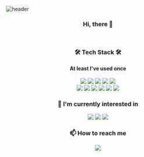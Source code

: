 ![header](https://capsule-render.vercel.app/api?type=slice&color=AAF0D1&height=200&section=header&text=Hyosin&fontSize=70)

<div align=center>  

### Hi, there 👋  
    
<br/>

### 🛠 Tech Stack 🛠
#### At least I've used once
<img src="https://img.shields.io/badge/Javascript-yellow?style=flat-square&logo=JavaScript&logoColor=black"/></a>
<img src="https://img.shields.io/badge/React-black?style=flat-square&logo=React&logoColor=skyblue"/></a>
<img src="https://img.shields.io/badge/C++-red?style=flat-square&logo=c%2B%2B&logoColor=white"/></a>
<img src="https://img.shields.io/badge/C-red?style=flat-square&logo=c&logoColor=white"/></a>
<img src="https://img.shields.io/badge/Python-blue?style=flat-square&logo=Python&logoColor=white"/></a><br/>
<img src="https://img.shields.io/badge/Tensorflow-lightgrey?style=flat-square&logo=tensorflow&logoColor=orange"/></a>
<img src="https://img.shields.io/badge/Node.js-green?style=flat-square&logo=node.js&logoColor=white"/></a>
<img src="https://img.shields.io/badge/CSS3-darkblue?style=flat-square&logo=css3&logoColor=white"/></a>
<img src="https://img.shields.io/badge/Mysql-pink?style=flat-square&logo=Mysql&logoColor=white"/></a></a>
<img src="https://img.shields.io/badge/aws-orange?style=flat-square&logo=aws&logoColor=white"/></a></a>
<img src="https://img.shields.io/badge/Java-Ultramarine?style=flat-square&logo=Java&logoColor=white"/></a>
<br/>

### 🍒 I'm currently interested in
<img src="https://img.shields.io/badge/Javascript-yellow?style=flat-square&logo=JavaScript&logoColor=black"/></a>
<img src="https://img.shields.io/badge/React-black?style=flat-square&logo=React&logoColor=skyblue"/></a>
<img src="https://img.shields.io/badge/Deeplearning-red?style=flat-square&logo=&logoColor=white"/></a>
<br/>

### 📫 How to reach me
[<img src="https://img.shields.io/badge/Gmail-red?style=flat-square&logo=Gmail&logoColor=white"/></a>](cdnnnl@gmail.com)
</div>

